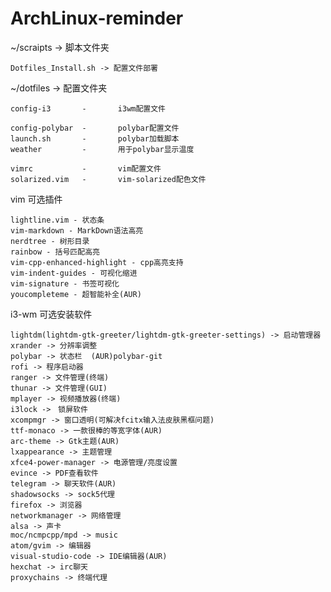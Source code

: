 # ArchLinux-reminder

 ~/scraipts -> 脚本文件夹  

    Dotfiles_Install.sh -> 配置文件部署
 
 ~/dotfiles -> 配置文件夹  

   	config-i3		-		i3wm配置文件  

	config-polybar  -		polybar配置文件  
	launch.sh		-		polybar加载脚本  
	weather         -       用于polybar显示温度  

	vimrc			-		vim配置文件  
	solarized.vim	-		vim-solarized配色文件  
 	
vim 可选插件 

    lightline.vim - 状态条  
    vim-markdown - MarkDown语法高亮  
	nerdtree - 树形目录
	rainbow - 括号匹配高亮
	vim-cpp-enhanced-highlight - cpp高亮支持
	vim-indent-guides - 可视化缩进
	vim-signature - 书签可视化
	youcompleteme - 超智能补全(AUR)

i3-wm 可选安装软件 

	lightdm(lightdm-gtk-greeter/lightdm-gtk-greeter-settings) -> 启动管理器
	xrander -> 分辨率调整
    polybar -> 状态栏	(AUR)polybar-git    
    rofi -> 程序启动器  
	ranger -> 文件管理(终端)
	thunar -> 文件管理(GUI)
	mplayer -> 视频播放器(终端)
	i3lock ->　锁屏软件
	xcompmgr -> 窗口透明(可解决fcitx输入法皮肤黑框问题)
	ttf-monaco -> 一款很棒的等宽字体(AUR)
	arc-theme -> Gtk主题(AUR)
	lxappearance -> 主题管理
	xfce4-power-manager -> 电源管理/亮度设置
	evince -> PDF查看软件
	telegram -> 聊天软件(AUR)
	shadowsocks -> sock5代理
	firefox -> 浏览器
	networkmanager -> 网络管理
	alsa -> 声卡
	moc/ncmpcpp/mpd -> music
	atom/gvim -> 编辑器
	visual-studio-code -> IDE编辑器(AUR)
	hexchat -> irc聊天
	proxychains -> 终端代理
	
	
